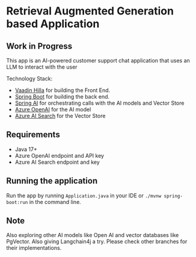 # Retrieval Augmented Generation based Application

## Work in Progress

This app is an AI-powered customer support chat application that uses an LLM to interact with the user

Technology Stack:

- [Vaadin Hilla](https://vaadin.com) for building the Front End.
- [Spring Boot](https://spring.io/projects/spring-boot#overview) for building the back end.
- [Spring AI](https://spring.io/projects/spring-ai/) for orchestrating calls with the AI models and Vector Store
- [Azure OpenAI](https://learn.microsoft.com/en-us/azure/ai-services/openai/overview) for the AI model
- [Azure AI Search](https://learn.microsoft.com/en-us/azure/search/search-what-is-azure-search) for the Vector Store

## Requirements
- Java 17+
- Azure OpenAI endpoint and API key
- Azure AI Search endpoint and key

## Running the application
Run the app by running `Application.java` in your IDE or `./mvnw spring-boot:run` in the command line.

## Note
Also exploring other AI models like Open AI and vector databases like PgVector. Also giving Langchain4j a try.
Please check other branches for their implementations.